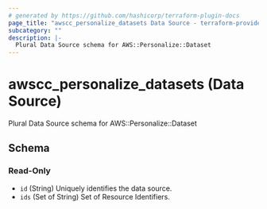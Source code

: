 ```yaml
---
# generated by https://github.com/hashicorp/terraform-plugin-docs
page_title: "awscc_personalize_datasets Data Source - terraform-provider-awscc"
subcategory: ""
description: |-
  Plural Data Source schema for AWS::Personalize::Dataset
---
```


# awscc_personalize_datasets (Data Source)

Plural Data Source schema for AWS::Personalize::Dataset



<!-- schema generated by tfplugindocs -->
## Schema

### Read-Only

- `id` (String) Uniquely identifies the data source.
- `ids` (Set of String) Set of Resource Identifiers.


